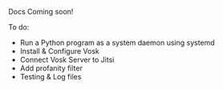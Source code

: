 
Docs Coming soon!

To do:
- Run a Python program as a system daemon using systemd
- Install & Configure Vosk
- Connect Vosk Server to Jitsi
- Add profanity filter
- Testing & Log files
